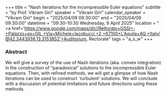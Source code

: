 +++
title = "Nash iterations for the incompressible Euler equations"
subtitle = "by Prof. Vikram Giri"
speaker = "Vikram Giri"
calendar_speaker = "Vikram Giri"
begin = "2025/04/09  09:30:00"
end = "2025/04/09  09:30:00"
datetime = "09:30-10:30 Wednesday, 9 April 2025"
location = "<a href='https://www.google.com/maps/dir//Rettorato+GSSI+-+Palazzo+ex+GIL,+Via+Michele+Iacobucci,+2,+67100+L'Aquila+AQ,+Italy/@42.3443938,13.3153852'>Auditorium, Rectorate</a>"
tags = "a_s_w"
+++

### Abstract
We will give a survey of the use of Nash iterations (aka. convex integration) in the construction of “paradoxical” solutions to the incompressible Euler equations. Then, with refined methods, we will get a glimpse of how Nash iterations can be used to construct `turbulent' solutions. We will conclude with a discussion of potential limitations and future directions using these methods.
